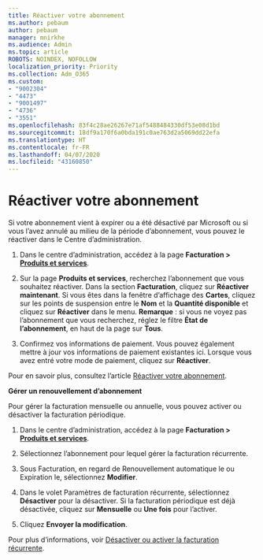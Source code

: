 ```yaml
---
title: Réactiver votre abonnement
ms.author: pebaum
author: pebaum
manager: mnirkhe
ms.audience: Admin
ms.topic: article
ROBOTS: NOINDEX, NOFOLLOW
localization_priority: Priority
ms.collection: Adm_O365
ms.custom:
- "9002304"
- "4473"
- "9001497"
- "4736"
- "3551"
ms.openlocfilehash: 83f4c28ae26267e71af5488484330df53e08d1bd
ms.sourcegitcommit: 18df9a170f6a0bda191c0ae763d2a5069dd22efa
ms.translationtype: HT
ms.contentlocale: fr-FR
ms.lasthandoff: 04/07/2020
ms.locfileid: "43160850"
---
```

# <a name="reactivate-your-subscription"></a>Réactiver votre abonnement

Si votre abonnement vient à expirer ou a été désactivé par Microsoft ou si vous l’avez annulé au milieu de la période d’abonnement, vous pouvez le réactiver dans le Centre d’administration. 

1. Dans le centre d’administration, accédez à la page **Facturation > [Produits et services](https://go.microsoft.com/fwlink/p/?linkid=842054)**.

2. Sur la page **Produits et services**, recherchez l’abonnement que vous souhaitez réactiver.  Dans la section **Facturation**, cliquez sur **Réactiver maintenant**.  Si vous êtes dans la fenêtre d’affichage des **Cartes**, cliquez sur les points de suspension entre le **Nom** et la **Quantité disponible** et cliquez sur **Réactiver** dans le menu. **Remarque** : si vous ne voyez pas l’abonnement que vous recherchez, réglez le filtre **État de l’abonnement**, en haut de la page sur **Tous**.

3. Confirmez vos informations de paiement.  Vous pouvez également mettre à jour vos informations de paiement existantes ici.  Lorsque vous avez entré votre mode de paiement, cliquez sur **Réactiver**.

Pour en savoir plus, consultez l’article [Réactiver votre abonnement](https://docs.microsoft.com/office365/admin/subscriptions-and-billing/reactivate-your-subscription).

**Gérer un renouvellement d’abonnement**

Pour gérer la facturation mensuelle ou annuelle, vous pouvez activer ou désactiver la facturation périodique.

1. Dans le centre d’administration, accédez à la page **Facturation > [Produits et services](https://go.microsoft.com/fwlink/p/?linkid=842054)**.

2. Sélectionnez l’abonnement pour lequel gérer la facturation récurrente. 

3. Sous Facturation, en regard de Renouvellement automatique le ou Expiration le, sélectionnez **Modifier**.

4. Dans le volet Paramètres de facturation récurrente, sélectionnez **Désactiver** pour la désactiver. Si la facturation périodique est déjà désactivée, cliquez sur **Mensuelle** ou **Une fois** pour l’activer. 

5. Cliquez **Envoyer la modification**.

Pour plus d’informations, voir [Désactiver ou activer la facturation récurrente](https://docs.microsoft.com/office365/admin/subscriptions-and-billing/renew-your-subscription#turn-recurring-billing-off-or-on).
